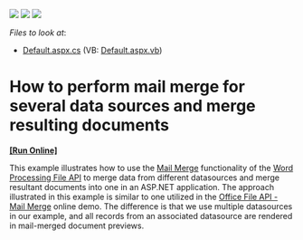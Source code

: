 <!-- default badges list -->
![](https://img.shields.io/endpoint?url=https://codecentral.devexpress.com/api/v1/VersionRange/128608336/21.1.3%2B)
[![](https://img.shields.io/badge/Open_in_DevExpress_Support_Center-FF7200?style=flat-square&logo=DevExpress&logoColor=white)](https://supportcenter.devexpress.com/ticket/details/E4765)
[![](https://img.shields.io/badge/📖_How_to_use_DevExpress_Examples-e9f6fc?style=flat-square)](https://docs.devexpress.com/GeneralInformation/403183)
<!-- default badges end -->
<!-- default file list -->
*Files to look at*:

* [Default.aspx.cs](./CS/MailMergeSample/Default.aspx.cs) (VB: [Default.aspx.vb](./VB/MailMergeSample/Default.aspx.vb))
<!-- default file list end -->
# How to perform mail merge for several data sources and merge resulting documents
<!-- run online -->
**[[Run Online]](https://codecentral.devexpress.com/e4765/)**
<!-- run online end -->


<p>This example illustrates how to use the <a href="https://docs.devexpress.com/OfficeFileAPI/15277/word-processing-document-api/mail-merge">Mail Merge</a> functionality of the <a href="https://docs.devexpress.com/OfficeFileAPI/17488/word-processing-document-api">Word Processing File API</a> to merge data from different datasources and merge resultant documents into one in an ASP.NET application. The approach illustrated in this example is similar to one utilized in the <a href="https://demos.devexpress.com/OfficeFileAPI/ASP/MailMerge/WordRTFMailMerge.aspx">Office File API - Mail Merge</a> online demo. The difference is that we use multiple datasources in our example, and all records from an associated datasource are rendered in mail-merged document previews.</p>

<br/>


